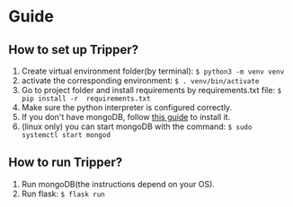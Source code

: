 <h1> Guide </h1>
 <h2>How to set up Tripper?</h2>
  <ol> 
    <li> Create virtual environment folder(by terminal): <code>$ python3 -m venv venv</code></li>
    <!-- <li> if you don't have pip, install pip: <code> sudo apt install python3-pip </code> -->
    <li> activate the corresponding environment: <code>$ . venv/bin/activate</code>
    <li> Go to project folder and install requirements by requirements.txt file: <code>$ pip install -r  requirements.txt </code> 
    <li> Make sure the python interpreter is configured correctly. </li>
    <li> If you don't have mongoDB, follow <a href="https://docs.mongodb.com/manual/tutorial/install-mongodb-on-ubuntu/"> this guide</a> to install it.</li>
  <li>(linux only) you can start mongoDB with the command: <code>$ sudo systemctl start mongod</code>
  </ol> 
<h2>How to run Tripper?</h2>
  <ol> 
    <li> Run mongoDB(the instructions depend on your OS). </li>
    <li> Run flask: <code>$ flask run</code></li>
  </ol>
  <br>
   
